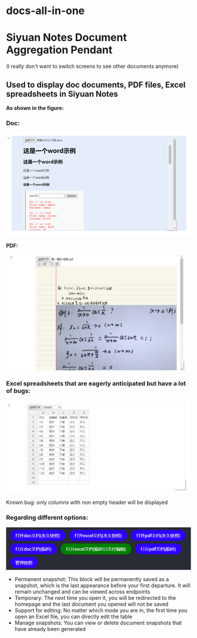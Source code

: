 # docs-all-in-one

# Siyuan Notes Document Aggregation Pendant

(I really don't want to switch screens to see other documents anymore)

## Used to display doc documents, PDF files, Excel spreadsheets in Siyuan Notes
**As shown in the figure:**

### Doc:

​​![image](readmeimg/image-20231023032708-zgoys10.png)

**PDF:**

​![image](readmeimg/image-20231023032622-9xazvaa.png)

### Excel spreadsheets that are eagerly anticipated but have a lot of bugs:

​![image](readmeimg/image-20231023032826-12i5o8b.png)

Known bug: only columns with non empty header will be displayed

### Regarding different options:

​![image](readmeimg/image-20231023032945-j2urm4x.png)

* Permanent snapshot: This block will be permanently saved as a snapshot, which is the last appearance before your first departure. It will remain unchanged and can be viewed across endpoints
* Temporary: The next time you open it, you will be redirected to the homepage and the last document you opened will not be saved
* Support for editing: No matter which mode you are in, the first time you open an Excel file, you can directly edit the table
* Manage snapshots: You can view or delete document snapshots that have already been generated
